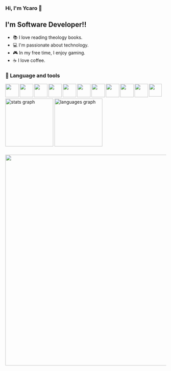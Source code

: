 ### Hi, I'm Ycaro 🍂

## I'm Software Developer!!


- 📚 I love reading theology books.
- 💻 I'm passionate about technology.
- 🎮 In my free time, I enjoy gaming.
- ☕ I love coffee.

### 🧰 Language and tools 
<img align="left" width="42px" src="https://cdn.jsdelivr.net/gh/devicons/devicon@latest/icons/php/php-original.svg" />
<img align="left" width="42px" src="https://cdn.jsdelivr.net/gh/devicons/devicon@latest/icons/laravel/laravel-original.svg" />
<img align="left" width="42px" src="https://cdn.jsdelivr.net/gh/devicons/devicon@latest/icons/vuejs/vuejs-original.svg" />
<img align="left" width="42px" src="https://cdn.jsdelivr.net/gh/devicons/devicon@latest/icons/python/python-original.svg" />
<img align="left" width="42px" src="https://cdn.jsdelivr.net/gh/devicons/devicon@latest/icons/javascript/javascript-original.svg" />
<img align="left" width="42px" src="https://cdn.jsdelivr.net/gh/devicons/devicon@latest/icons/react/react-original.svg" />
<img align="left" width="42px" src="https://cdn.jsdelivr.net/gh/devicons/devicon@latest/icons/nodejs/nodejs-plain-wordmark.svg" />
<img align="left" width="42px" src="https://cdn.jsdelivr.net/gh/devicons/devicon@latest/icons/git/git-original.svg" />
<img align="left" width="42px" src="https://cdn.jsdelivr.net/gh/devicons/devicon@latest/icons/java/java-original.svg" />
<img align="left" width="42px" src="https://cdn.jsdelivr.net/gh/devicons/devicon@latest/icons/mysql/mysql-original.svg" />
<img align="left" width="40px" src="https://cdn.jsdelivr.net/gh/devicons/devicon@latest/icons/insomnia/insomnia-original.svg" />        
<br/>

##

<div align="left">
  <img src="https://github-readme-stats.vercel.app/api?username=ycaroarj&hide_title=false&hide_rank=false&show_icons=true&include_all_commits=true&count_private=true&disable_animations=false&theme=gotham&locale=en&hide_border=false&order=1" height="150" alt="stats graph"  />
  <img src="https://github-readme-stats.vercel.app/api/top-langs?username=ycaroarj&locale=en&hide_title=false&layout=compact&card_width=320&langs_count=5&theme=gotham&hide_border=false&order=2" height="150" alt="languages graph"  />
</div>

###

<img src="https://github.com/user-attachments/assets/fb47518c-9cdb-4344-88d5-140af2c12c91" width="660" />
